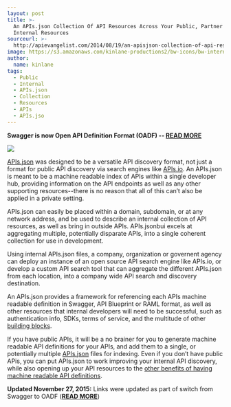 ```yaml
---
layout: post
title: >-
  An APIs.json Collection Of API Resources Across Your Public, Partner Or
  Internal Resources
sourceurl: >-
  http://apievangelist.com/2014/08/19/an-apisjson-collection-of-api-resources-across-your-public-partner-or-internal-resources/
image: https://s3.amazonaws.com/kinlane-productions2/bw-icons/bw-internal-api.png
author:
  name: kinlane
tags:
  - Public
  - Internal
  - APIs.json
  - Collection
  - Resources
  - APIs
  - APIs.jso
---
```

**Swagger is now Open API Definition Format (OADF) -- [**READ MORE**](http://apievangelist.com/2015/11/05/the-swagger-spec-is-reborn-as-open-api-definition-format-oadf-after-being-put-into-open-api-initiative-oai/)**

[![](https://s3.amazonaws.com/kinlane-productions2/bw-icons/bw-internal-api.png)](http://apisjson.org/)

[APIs.json](http://apisjson.org/) was designed to be a versatile API discovery format, not just a format for public API discovery via search engines like [APIs.io](http://apis.io). An APIs.json is meant to be a machine readable index of APIs within a single developer hub, providing information on the API endpoints as well as any other supporting resources--there is no reason that all of this can’t also be applied in a private setting.

APIs.json can easily be placed within a domain, subdomain, or at any network address, and be used to describe an internal collection of API resources, as well as bring in outside APIs. APIs.jsonbui excels at aggregating multiple, potentially disparate APIs, into a single coherent collection for use in development.

Using internal APIs.json files, a company, organization or governent agency can deploy an instance of an open source API search engine like APIs.io, or develop a custom API search tool that can aggregate the different APIs.json from each location, into a company wide API search and discovery destination.

An APIs.json provides a framework for referencing each APIs machine readable definition in Swagger, API Blueprint or RAML format, as well as other resources that internal developers will need to be successful, such as authentication info, SDKs, terms of service, and the multitude of other [building blocks](http://management.apievangelist.com/building-blocks.html).

If you have public APIs, it will be a no brainer for you to generate machine readable API definitions for your APIs, and add them to a single, or potentially multiple [APIs.json](http://apisjson.org/) files for indexing. Even if you don’t have public APis, you can put APIs.json to work improving your internal API discovery, while also opening up your API resources to the [other benefits of having machine readable API definitions](http://apievangelist.com/2014/06/05/what-are-the-incentives-for-creating-machine-readable-api-definitions/).

**Updated November 27, 2015:** Links were updated as part of switch from Swagger to OADF ([**READ MORE**](http://apievangelist.com/2015/11/05/the-swagger-spec-is-reborn-as-open-api-definition-format-oadf-after-being-put-into-open-api-initiative-oai/))